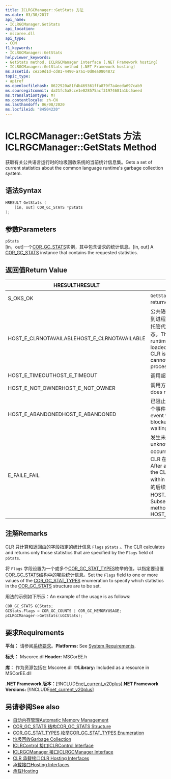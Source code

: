 ```yaml
---
title: ICLRGCManager::GetStats 方法
ms.date: 03/30/2017
api_name:
- ICLRGCManager.GetStats
api_location:
- mscoree.dll
api_type:
- COM
f1_keywords:
- ICLRGCManager::GetStats
helpviewer_keywords:
- GetStats method, ICLRGCManager interface [.NET Framework hosting]
- ICLRGCManager::GetStats method [.NET Framework hosting]
ms.assetid: ce259d1d-cd81-4490-a7a1-0d0ea0804872
topic_type:
- apiref
ms.openlocfilehash: 8622920a81f4b469361ffa879f7a4eeda697cab9
ms.sourcegitcommit: da21fc5a8cce1e028575acf31974681a1bc5aeed
ms.translationtype: MT
ms.contentlocale: zh-CN
ms.lasthandoff: 06/08/2020
ms.locfileid: "84504220"
---
```

# <a name="iclrgcmanagergetstats-method"></a><span data-ttu-id="a155c-102">ICLRGCManager::GetStats 方法</span><span class="sxs-lookup"><span data-stu-id="a155c-102">ICLRGCManager::GetStats Method</span></span>
<span data-ttu-id="a155c-103">获取有关公共语言运行时的垃圾回收系统的当前统计信息集。</span><span class="sxs-lookup"><span data-stu-id="a155c-103">Gets a set of current statistics about the common language runtime's garbage collection system.</span></span>  
  
## <a name="syntax"></a><span data-ttu-id="a155c-104">语法</span><span class="sxs-lookup"><span data-stu-id="a155c-104">Syntax</span></span>  
  
```cpp  
HRESULT GetStats (  
    [in, out] COR_GC_STATS *pStats  
);  
```  
  
## <a name="parameters"></a><span data-ttu-id="a155c-105">参数</span><span class="sxs-lookup"><span data-stu-id="a155c-105">Parameters</span></span>  
 `pStats`  
 <span data-ttu-id="a155c-106">[in，out]一个[COR_GC_STATS](cor-gc-stats-structure.md)实例，其中包含请求的统计信息。</span><span class="sxs-lookup"><span data-stu-id="a155c-106">[in, out] A [COR_GC_STATS](cor-gc-stats-structure.md) instance that contains the requested statistics.</span></span>  
  
## <a name="return-value"></a><span data-ttu-id="a155c-107">返回值</span><span class="sxs-lookup"><span data-stu-id="a155c-107">Return Value</span></span>  
  
|<span data-ttu-id="a155c-108">HRESULT</span><span class="sxs-lookup"><span data-stu-id="a155c-108">HRESULT</span></span>|<span data-ttu-id="a155c-109">说明</span><span class="sxs-lookup"><span data-stu-id="a155c-109">Description</span></span>|  
|-------------|-----------------|  
|<span data-ttu-id="a155c-110">S_OK</span><span class="sxs-lookup"><span data-stu-id="a155c-110">S_OK</span></span>|<span data-ttu-id="a155c-111">`GetStats`已成功返回。</span><span class="sxs-lookup"><span data-stu-id="a155c-111">`GetStats` returned successfully.</span></span>|  
|<span data-ttu-id="a155c-112">HOST_E_CLRNOTAVAILABLE</span><span class="sxs-lookup"><span data-stu-id="a155c-112">HOST_E_CLRNOTAVAILABLE</span></span>|<span data-ttu-id="a155c-113">公共语言运行时（CLR）未加载到进程中，或 CLR 处于无法运行托管代码或成功处理调用的状态。</span><span class="sxs-lookup"><span data-stu-id="a155c-113">The common language runtime (CLR) has not been loaded into a process, or the CLR is in a state in which it cannot run managed code or process the call successfully.</span></span>|  
|<span data-ttu-id="a155c-114">HOST_E_TIMEOUT</span><span class="sxs-lookup"><span data-stu-id="a155c-114">HOST_E_TIMEOUT</span></span>|<span data-ttu-id="a155c-115">调用超时。</span><span class="sxs-lookup"><span data-stu-id="a155c-115">The call timed out.</span></span>|  
|<span data-ttu-id="a155c-116">HOST_E_NOT_OWNER</span><span class="sxs-lookup"><span data-stu-id="a155c-116">HOST_E_NOT_OWNER</span></span>|<span data-ttu-id="a155c-117">调用方不拥有该锁。</span><span class="sxs-lookup"><span data-stu-id="a155c-117">The caller does not own the lock.</span></span>|  
|<span data-ttu-id="a155c-118">HOST_E_ABANDONED</span><span class="sxs-lookup"><span data-stu-id="a155c-118">HOST_E_ABANDONED</span></span>|<span data-ttu-id="a155c-119">已阻止的线程或纤程正在等待某个事件时，该事件被取消。</span><span class="sxs-lookup"><span data-stu-id="a155c-119">An event was canceled while a blocked thread or fiber was waiting on it.</span></span>|  
|<span data-ttu-id="a155c-120">E_FAIL</span><span class="sxs-lookup"><span data-stu-id="a155c-120">E_FAIL</span></span>|<span data-ttu-id="a155c-121">发生未知的灾难性故障。</span><span class="sxs-lookup"><span data-stu-id="a155c-121">An unknown catastrophic failure occurred.</span></span> <span data-ttu-id="a155c-122">方法返回 E_FAIL 后，CLR 在该进程内将不再可用。</span><span class="sxs-lookup"><span data-stu-id="a155c-122">After a method returns E_FAIL, the CLR is no longer usable within the process.</span></span> <span data-ttu-id="a155c-123">对宿主方法的后续调用会返回 HOST_E_CLRNOTAVAILABLE。</span><span class="sxs-lookup"><span data-stu-id="a155c-123">Subsequent calls to hosting methods return HOST_E_CLRNOTAVAILABLE.</span></span>|  
  
## <a name="remarks"></a><span data-ttu-id="a155c-124">注解</span><span class="sxs-lookup"><span data-stu-id="a155c-124">Remarks</span></span>  
 <span data-ttu-id="a155c-125">CLR 只计算和返回由的字段指定的统计信息 `Flags` `pStats` 。</span><span class="sxs-lookup"><span data-stu-id="a155c-125">The CLR calculates and returns only those statistics that are specified by the `Flags` field of `pStats`.</span></span>  
  
 <span data-ttu-id="a155c-126">将 `Flags` 字段设置为一个或多个[COR_GC_STAT_TYPES](cor-gc-stat-types-enumeration.md)枚举的值，以指定要设置[COR_GC_STATS](cor-gc-stats-structure.md)结构中的哪些统计信息。</span><span class="sxs-lookup"><span data-stu-id="a155c-126">Set the `Flags` field to one or more values of the [COR_GC_STAT_TYPES](cor-gc-stat-types-enumeration.md) enumeration to specify which statistics in the [COR_GC_STATS](cor-gc-stats-structure.md) structure are to be set.</span></span>  
  
 <span data-ttu-id="a155c-127">用法的示例如下所示：</span><span class="sxs-lookup"><span data-stu-id="a155c-127">An example of the usage is as follows:</span></span>  
  
```cpp  
COR_GC_STATS GCStats;  
GCStats.Flags = COR_GC_COUNTS | COR_GC_MEMORYUSAGE;  
pCLRGCManager->GetStats(&GCStats);  
```  
  
## <a name="requirements"></a><span data-ttu-id="a155c-128">要求</span><span class="sxs-lookup"><span data-stu-id="a155c-128">Requirements</span></span>  
 <span data-ttu-id="a155c-129">**平台：** 请参阅[系统要求](../../get-started/system-requirements.md)。</span><span class="sxs-lookup"><span data-stu-id="a155c-129">**Platforms:** See [System Requirements](../../get-started/system-requirements.md).</span></span>  
  
 <span data-ttu-id="a155c-130">**标头：** Mscoree.dll</span><span class="sxs-lookup"><span data-stu-id="a155c-130">**Header:** MSCorEE.h</span></span>  
  
 <span data-ttu-id="a155c-131">**库：** 作为资源包括在 Mscoree.dll 中</span><span class="sxs-lookup"><span data-stu-id="a155c-131">**Library:** Included as a resource in MSCorEE.dll</span></span>  
  
 <span data-ttu-id="a155c-132">**.NET Framework 版本：**[!INCLUDE[net_current_v20plus](../../../../includes/net-current-v20plus-md.md)]</span><span class="sxs-lookup"><span data-stu-id="a155c-132">**.NET Framework Versions:** [!INCLUDE[net_current_v20plus](../../../../includes/net-current-v20plus-md.md)]</span></span>  
  
## <a name="see-also"></a><span data-ttu-id="a155c-133">另请参阅</span><span class="sxs-lookup"><span data-stu-id="a155c-133">See also</span></span>

- [<span data-ttu-id="a155c-134">自动内存管理</span><span class="sxs-lookup"><span data-stu-id="a155c-134">Automatic Memory Management</span></span>](../../../standard/automatic-memory-management.md)
- [<span data-ttu-id="a155c-135">COR_GC_STATS 结构</span><span class="sxs-lookup"><span data-stu-id="a155c-135">COR_GC_STATS Structure</span></span>](cor-gc-stats-structure.md)
- [<span data-ttu-id="a155c-136">COR_GC_STAT_TYPES 枚举</span><span class="sxs-lookup"><span data-stu-id="a155c-136">COR_GC_STAT_TYPES Enumeration</span></span>](cor-gc-stat-types-enumeration.md)
- [<span data-ttu-id="a155c-137">垃圾回收</span><span class="sxs-lookup"><span data-stu-id="a155c-137">Garbage Collection</span></span>](../../../standard/garbage-collection/index.md)
- [<span data-ttu-id="a155c-138">ICLRControl 接口</span><span class="sxs-lookup"><span data-stu-id="a155c-138">ICLRControl Interface</span></span>](iclrcontrol-interface.md)
- [<span data-ttu-id="a155c-139">ICLRGCManager 接口</span><span class="sxs-lookup"><span data-stu-id="a155c-139">ICLRGCManager Interface</span></span>](iclrgcmanager-interface.md)
- [<span data-ttu-id="a155c-140">CLR 承载接口</span><span class="sxs-lookup"><span data-stu-id="a155c-140">CLR Hosting Interfaces</span></span>](clr-hosting-interfaces.md)
- [<span data-ttu-id="a155c-141">承载接口</span><span class="sxs-lookup"><span data-stu-id="a155c-141">Hosting Interfaces</span></span>](hosting-interfaces.md)
- [<span data-ttu-id="a155c-142">承载</span><span class="sxs-lookup"><span data-stu-id="a155c-142">Hosting</span></span>](index.md)
